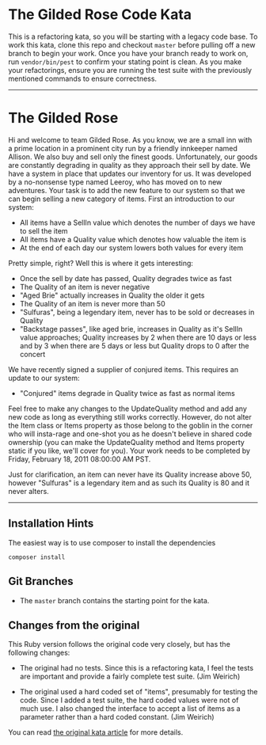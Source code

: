 # The Gilded Rose Code Kata

This is a refactoring kata, so you will be starting with a legacy
code base.  To work this kata, clone this repo and checkout `master` before
pulling off a new branch to begin your work. Once you have your branch ready to
work on, run `vendor/bin/pest` to confirm your stating point is
clean. As you make your refactorings, ensure you are running the test suite
with the previously mentioned commands to ensure correctness.

<hr />

# The Gilded Rose

Hi and welcome to team Gilded Rose. As you know, we are a small inn
with a prime location in a prominent city run by a friendly innkeeper
named Allison. We also buy and sell only the finest
goods. Unfortunately, our goods are constantly degrading in quality as
they approach their sell by date. We have a system in place that
updates our inventory for us. It was developed by a no-nonsense type
named Leeroy, who has moved on to new adventures. Your task is to add
the new feature to our system so that we can begin selling a new
category of items. First an introduction to our system:

- All items have a SellIn value which denotes the number of days we
  have to sell the item
- All items have a Quality value which denotes how valuable the item
  is
- At the end of each day our system lowers both values for every item

Pretty simple, right? Well this is where it gets interesting:

- Once the sell by date has passed, Quality degrades twice as fast
- The Quality of an item is never negative
- "Aged Brie" actually increases in Quality the older it gets
- The Quality of an item is never more than 50
- "Sulfuras", being a legendary item, never has to be sold or
  decreases in Quality
- "Backstage passes", like aged brie, increases in Quality as it's
  SellIn value approaches; Quality increases by 2 when there are 10
  days or less and by 3 when there are 5 days or less but Quality
  drops to 0 after the concert

We have recently signed a supplier of conjured items. This requires an update to our system:

- "Conjured" items degrade in Quality twice as fast as normal items

Feel free to make any changes to the UpdateQuality method and add any
new code as long as everything still works correctly. However, do not
alter the Item class or Items property as those belong to the goblin
in the corner who will insta-rage and one-shot you as he doesn't
believe in shared code ownership (you can make the UpdateQuality
method and Items property static if you like, we'll cover for
you). Your work needs to be completed by Friday, February 18, 2011
08:00:00 AM PST.

Just for clarification, an item can never have its Quality increase
above 50, however "Sulfuras" is a legendary item and as such its
Quality is 80 and it never alters.

<hr />

## Installation Hints

The easiest way is to use composer to install the dependencies

    composer install


## Git Branches

* The `master` branch contains the starting point for the kata.

## Changes from the original

This Ruby version follows the original code very closely, but has the
following changes:

* The original had no tests.  Since this is a refactoring kata, I feel
  the tests are important and provide a fairly complete test suite. (Jim Weirich)

* The original used a hard coded set of "items", presumably for
  testing the code.  Since I added a test suite, the hard coded values
  were not of much use.  I also changed the interface to accept a list of
  items as a parameter rather than a hard coded constant. (Jim Weirich)

You can read
[the original kata article](http://iamnotmyself.com/2011/02/13/refactor-this-the-gilded-rose-kata/) for more details.
